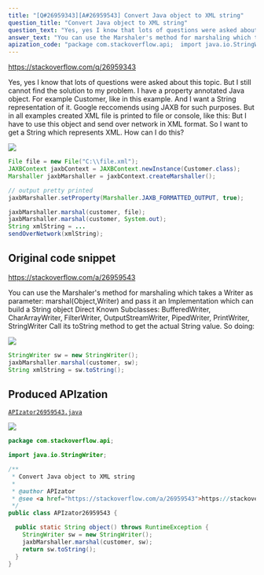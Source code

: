 ```yaml
---
title: "[Q#26959343][A#26959543] Convert Java object to XML string"
question_title: "Convert Java object to XML string"
question_text: "Yes, yes I know that lots of questions were asked about this topic. But I still cannot find the solution to my problem. I have a property annotated Java object. For example Customer, like in this example. And I want a String representation of it. Google reccomends using JAXB for such purposes. But in all examples created XML file is printed to file or console, like this: But I have to use this object and send over network in XML format. So I want to get a String which represents XML. How can I do this?"
answer_text: "You can use the Marshaler's method for marshaling which takes a Writer as parameter: marshal(Object,Writer) and pass it an Implementation which can build a String object Direct Known Subclasses:   BufferedWriter, CharArrayWriter, FilterWriter, OutputStreamWriter, PipedWriter, PrintWriter, StringWriter Call its toString method to get the actual String value. So doing:"
apization_code: "package com.stackoverflow.api;  import java.io.StringWriter;  /**  * Convert Java object to XML string  *  * @author APIzator  * @see <a href=\"https://stackoverflow.com/a/26959543\">https://stackoverflow.com/a/26959543</a>  */ public class APIzator26959543 {    public static String object() throws RuntimeException {     StringWriter sw = new StringWriter();     jaxbMarshaller.marshal(customer, sw);     return sw.toString();   } }"
---
```


https://stackoverflow.com/q/26959343

Yes, yes I know that lots of questions were asked about this topic. But I still cannot find the solution to my problem. I have a property annotated Java object. For example Customer, like in this example. And I want a String representation of it. Google reccomends using JAXB for such purposes. But in all examples created XML file is printed to file or console, like this:
But I have to use this object and send over network in XML format. So I want to get a String which represents XML.
How can I do this?


<div class="code-logo"><img src="/stackoverflow.png" /></div>

```java
File file = new File("C:\\file.xml");
JAXBContext jaxbContext = JAXBContext.newInstance(Customer.class);
Marshaller jaxbMarshaller = jaxbContext.createMarshaller();

// output pretty printed
jaxbMarshaller.setProperty(Marshaller.JAXB_FORMATTED_OUTPUT, true);

jaxbMarshaller.marshal(customer, file);
jaxbMarshaller.marshal(customer, System.out);
String xmlString = ...
sendOverNetwork(xmlString);
```


## Original code snippet

https://stackoverflow.com/a/26959543

You can use the Marshaler&#x27;s method for marshaling which takes a Writer as parameter:
marshal(Object,Writer)
and pass it an Implementation which can build a String object
Direct Known Subclasses:
  BufferedWriter, CharArrayWriter, FilterWriter, OutputStreamWriter, PipedWriter, PrintWriter, StringWriter
Call its toString method to get the actual String value.
So doing:

<div class="code-logo"><img src="/stackoverflow.png" /></div>

```java
StringWriter sw = new StringWriter();
jaxbMarshaller.marshal(customer, sw);
String xmlString = sw.toString();
```

## Produced APIzation

[`APIzator26959543.java`](https://github.com/pasqualesalza/apization-temp-data/raw/master/search/APIzator26959543.java)

<div class="code-logo"><img src="/apizator.png" /></div>

```java
package com.stackoverflow.api;

import java.io.StringWriter;

/**
 * Convert Java object to XML string
 *
 * @author APIzator
 * @see <a href="https://stackoverflow.com/a/26959543">https://stackoverflow.com/a/26959543</a>
 */
public class APIzator26959543 {

  public static String object() throws RuntimeException {
    StringWriter sw = new StringWriter();
    jaxbMarshaller.marshal(customer, sw);
    return sw.toString();
  }
}

```